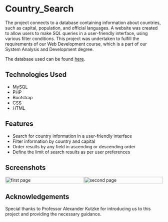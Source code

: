 # Country_Search
The project connects to a database containing information about countries, such as capital, population, and official languages. A website was created to allow users to make SQL queries in a user-friendly interface, using various filter conditions. This project was undertaken to fulfill the requirements of our Web Development course, which is a part of our System Analysis and Development degree.

The database used can be found [here](https://gist.githubusercontent.com/jaconza/1309302/raw/66caa0146c22b0bca913738b8be8ef35aea83a39/word_country_data.sql).

## Technologies Used
- MySQL
- PHP
- Bootstrap
- CSS
- HTML

## Features
- Search for country information in a user-friendly interface
- Filter information by country and capital
- Order results by any field in ascending or descending order
- Define the limit of search results as per user preferences

## Screenshots
<div style="display: flex;">
  <img src="" alt="first page" style="width: 100%">
  <img src="" alt="second page" style="width: 100%">
</div>

## Acknowledgements
Special thanks to Professor Alexander Kutzke for introducing us to this project and providing the necessary guidance.
